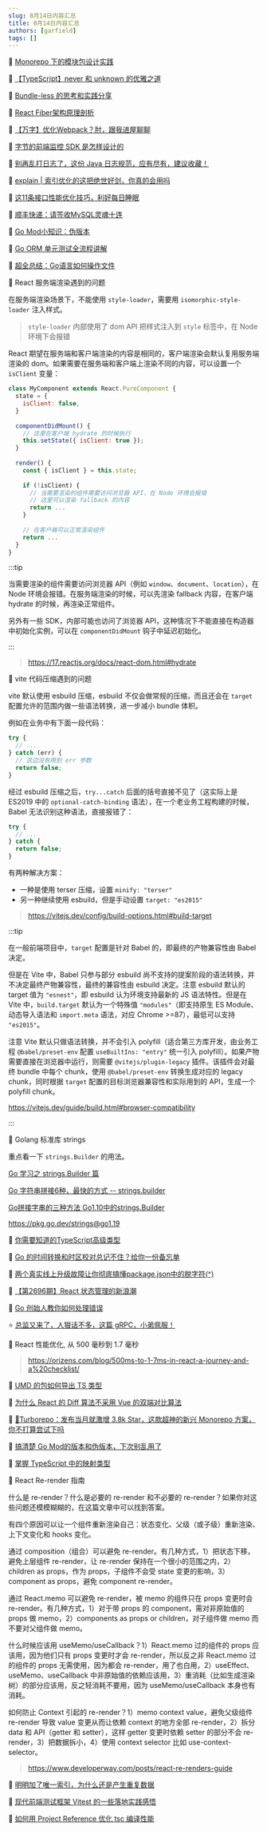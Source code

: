 ```yaml
---
slug: 8月14日内容汇总
title: 8月14日内容汇总
authors: [garfield]
tags: []
---
```


📒 [Monorepo 下的模块包设计实践](https://zhuanlan.zhihu.com/p/456483953)

📒 [【TypeScript】never 和 unknown 的优雅之道](https://mp.weixin.qq.com/s/rZ96wy8xUrx4T1qG5OKS0w)

📒 [Bundle-less 的思考和实践分享](https://mp.weixin.qq.com/s/nk5SN8AKwyFkUTEOiLCBdQ)

📒 [React Fiber架构原理剖析](https://segmentfault.com/a/1190000042271919)

📒 [【万字】优化Webpack？肘，跟我进屋聊聊](https://juejin.cn/post/7129747165794009101)

📒 [字节的前端监控 SDK 是怎样设计的](https://mp.weixin.qq.com/s/-eEMSn2WpDiMbNSBgY3-pg)

📒 [别再乱打日志了，这份 Java 日志规范，应有尽有，建议收藏！](https://mp.weixin.qq.com/s/ioDYZjdSii3WUvL9xqc_Sg)

📒 [explain | 索引优化的这把绝世好剑，你真的会用吗](https://mp.weixin.qq.com/s/l3jJHIcqMzCcezbpboqyvQ)

📒 [这11条接口性能优化技巧，利好每日睡眠](https://mp.weixin.qq.com/s/3jrf1GKBBbVzcvJxqYnx9Q)

📒 [顺丰快递：请签收MySQL灵魂十连](https://mp.weixin.qq.com/s/Y1Mh-99cgQWuCQ53wAxkUQ)

📒 [Go Mod小知识：伪版本](https://mp.weixin.qq.com/s/UL5d3P6sjT36njR4RYMFkQ)

📒 [Go ORM 单元测试全流程讲解](https://mp.weixin.qq.com/s/XPPwHd7eDUjvzsnuFwgbyw)

📒 [超全总结：Go语言如何操作文件](https://mp.weixin.qq.com/s/r30z2i_sSuRfEnM_23wFlg)

📒 React 服务端渲染遇到的问题

在服务端渲染场景下，不能使用 `style-loader`，需要用 `isomorphic-style-loader` 注入样式。

> `style-loader` 内部使用了 dom API 把样式注入到 `style` 标签中，在 Node 环境下会报错

React 期望在服务端和客户端渲染的内容是相同的，客户端渲染会默认复用服务端渲染的 dom。如果需要在服务端和客户端上渲染不同的内容，可以设置一个 `isClient` 变量：

```jsx
class MyComponent extends React.PureComponent {
  state = {
    isClient: false,
  }
  
  componentDidMount() {
    // 这里在客户端 hydrate 的时候执行
    this.setState({ isClient: true });
  }
  
  render() {
    const { isClient } = this.state;
    
    if (!isClient) {
      // 当需要渲染的组件需要访问浏览器 API，在 Node 环境会报错
      // 这里可以渲染 fallback 的内容
      return ...
    }
    
    // 在客户端可以正常渲染组件
    return ...
  }
}
```

:::tip

当需要渲染的组件需要访问浏览器 API（例如 `window`、`document`、`location`），在 Node 环境会报错。在服务端渲染的时候，可以先渲染 fallback 内容，在客户端 hydrate 的时候，再渲染正常组件。

另外有一些 SDK，内部可能也访问了浏览器 API，这种情况下不能直接在构造器中初始化实例，可以在 `componentDidMount` 钩子中延迟初始化。

:::

> https://17.reactjs.org/docs/react-dom.html#hydrate

📒 vite 代码压缩遇到的问题

vite 默认使用 esbuild 压缩，esbuild 不仅会做常规的压缩，而且还会在 `target` 配置允许的范围内做一些语法转换，进一步减小 bundle 体积。

例如在业务中有下面一段代码：

```js
try {
  // ...
} catch (err) {
  // 这边没有用到 err 参数
  return false;
}
```

经过 esbuild 压缩之后，`try...catch` 后面的括号直接不见了（这实际上是 ES2019 中的 `optional-catch-binding` 语法），在一个老业务工程构建的时候，Babel 无法识别这种语法，直接报错了：

```js
try {
  // ...
} catch {
  return false;
}
```

有两种解决方案：

- 一种是使用 terser 压缩，设置 `minify: "terser"`
- 另一种继续使用 esbuild，但是手动设置 `target: "es2015"`

> https://vitejs.dev/config/build-options.html#build-target

:::tip

在一般前端项目中，`target` 配置是针对 Babel 的，即最终的产物兼容性由 Babel 决定。

但是在 Vite 中，Babel 只参与部分 esbuild 尚不支持的提案阶段的语法转换，并不决定最终产物兼容性，最终的兼容性由 esbuild 决定。注意 esbuild 默认的 target 值为 `"esnest"`，即 esbuild 认为环境支持最新的 JS 语法特性。但是在 Vite 中，`build.target` 默认为一个特殊值 `"modules"`（即支持原生 ES Module、动态导入语法和 `import.meta` 语法，对应 Chrome >=87），最低可以支持 `"es2015"`。

注意 Vite 默认只做语法转换，并不会引入 polyfill（适合第三方库开发，由业务工程 `@babel/preset-env` 配置 `useBuiltIns: "entry"` 统一引入 polyfill）。如果产物需要直接在浏览器中运行，则需要 `@vitejs/plugin-legacy` 插件。该插件会对最终 bundle 中每个 chunk，使用 `@babel/preset-env` 转换生成对应的 legacy chunk，同时根据 `target` 配置的目标浏览器兼容性和实际用到的 API，生成一个 polyfill chunk。

https://vitejs.dev/guide/build.html#browser-compatibility

:::

📒 Golang 标准库 strings

重点看一下 `strings.Builder` 的用法。

[Go 学习之 strings.Builder 篇](https://blog.csdn.net/qq_24433609/article/details/124500115)

[Go 字符串拼接6种，最快的方式 -- strings.builder](https://www.cnblogs.com/cheyunhua/p/15769717.html)

[Go拼接字串的三种方法 Go1.10中的strings.Builder](https://blog.csdn.net/qq_41035588/article/details/108289761)

https://pkg.go.dev/strings@go1.19

📒 [你需要知道的TypeScript高级类型](https://mp.weixin.qq.com/s/usDh1-Wzxrf4BftfWhwduA)

📒 [Go 的时间转换和时区校对总记不住？给你一份备忘单](https://mp.weixin.qq.com/s/HaF9qieEJWNUoyY9qTvnKw)

📒 [两个真实线上升级故障让你彻底搞懂package.json中的脱字符(^)](https://juejin.cn/post/7121520457760653349)

📒 [【第2696期】React 状态管理的新浪潮](https://mp.weixin.qq.com/s/6Er2IQEXXNc8Sb5vVJZZOQ)

📒 [Go 创始人教你如何处理错误](https://mp.weixin.qq.com/s/X60eIQcEAJz8tvNz5qArxg)

⭐️ [总监又来了，人狠话不多，这篇 gRPC，小弟佩服！](https://mp.weixin.qq.com/s/4Sxal7N-uZ8gvphC8XWo8A)

<!--
📒 React Native Boilerplate

一款 RN 应用的初始模板

> https://github.com/thecodingmachine/react-native-boilerplate
-->

📒 React 性能优化, 从 500 毫秒到 1.7 毫秒

> https://orizens.com/blog/500ms-to-1-7ms-in-react-a-journey-and-a%20checklist/

📒 [UMD 的包如何导出 TS 类型](https://juejin.cn/post/7129520818232492040)

📒 [为什么 React 的 Diff 算法不采用 Vue 的双端对比算法](https://juejin.cn/post/7116141318853623839)

📒 [🚀Turborepo：发布当月就激增 3.8k Star，这款超神的新兴 Monorepo 方案，你不打算尝试下吗](https://juejin.cn/post/7129267782515949575)

📒 [搞清楚 Go Mod的版本和伪版本，下次别乱用了](https://mp.weixin.qq.com/s/ptJK7CDHCr6P4JCdsUXKdg)

📒 [掌握 TypeScript 中的映射类型](https://mp.weixin.qq.com/s/Nu4XCuF4d_BaAkmwRr3f4A)

📒 React Re-render 指南

什么是 re-render？什么是必要的 re-render 和不必要的 re-render？如果你对这些问题还模模糊糊的，在这篇文章中可以找到答案。

有四个原因可以让一个组件重新渲染自己：状态变化、父级（或子级）重新渲染、上下文变化和 hooks 变化。

通过 composition（组合）可以避免 re-render。有几种方式，1）把状态下移，避免上层组件 re-render，让 re-render 保持在一个很小的范围之内，2）children as props，作为 props，子组件不会受 state 变更的影响，3）component as props，避免 component re-render。

通过 React.memo 可以避免 re-render，被 memo 的组件只在 props 变更时会 re-render。有几种方式，1）对于带 props 的 component，需对非原始值的 props 做 memo，2）components as props or children，对子组件做 memo 而不要对父组件做 memo。

什么时候应该用 useMemo/useCallback？1）React.memo 过的组件的 props 应该用，因为他们只有 props 变更时才会 re-render，所以反之非 React.memo 过的组件的 props 无需使用，因为都会 re-render，用了也白用，2）useEffect、useMemo、useCallback 中非原始值的依赖应该用，3）重消耗（比如生成渲染树）的部分应该用，反之轻消耗不要用，因为 useMemo/useCallback 本身也有消耗。

如何防止 Context 引起的 re-render？1）memo context value，避免父级组件 re-render 导致 value 变更从而让依赖 context 的地方全部 re-render，2）拆分 data 和 API（getter 和 setter），这样 getter 变更时依赖 setter 的部分不会 re-render，3）把数据拆小，4）使用 context selector 比如 use-context-selector。

> https://www.developerway.com/posts/react-re-renders-guide

📒 [明明加了唯一索引，为什么还是产生重复数据](https://mp.weixin.qq.com/s/vRI-bFB4_IEaoCCQcMqZjw)

📒 [现代前端测试框架 Vitest 的一些落地实践感悟](https://mp.weixin.qq.com/s/0Jn1CHAVyX1U8RD2OUJENQ)

📒 [如何用 Project Reference 优化 tsc 编译性能](https://juejin.cn/post/7129130418657296421)
